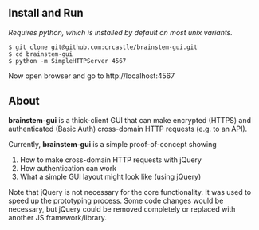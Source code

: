 ## Install and Run
*Requires python, which is installed by default on most unix variants.*

	$ git clone git@github.com:crcastle/brainstem-gui.git
	$ cd brainstem-gui
	$ python -m SimpleHTTPServer 4567
	
Now open browser and go to http://localhost:4567

## About
**brainstem-gui** is a thick-client GUI that can make encrypted (HTTPS) and
authenticated (Basic Auth) cross-domain HTTP requests (e.g. to an API).

Currently, **brainstem-gui** is a simple proof-of-concept showing

1. How to make cross-domain HTTP requests with jQuery
2. How authentication can work
3. What a simple GUI layout might look like (using jQuery)

Note that jQuery is not necessary for the core functionality.
It was used to speed up the prototyping process.
Some code changes would be necessary, but jQuery could be removed completely or replaced with another JS framework/library.